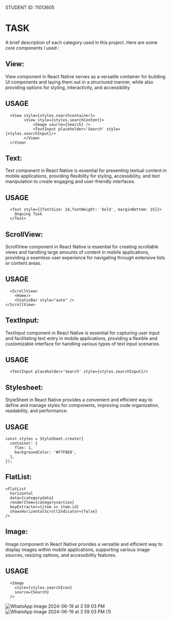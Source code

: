  STUDENT ID: 11013605

# TASK 
A brief description of each category used in this project. Here are some core components I used :

## View:
View component in React Native serves as a versatile container for building UI components 
and laying them out in a structured manner, while also providing options for styling, interactivity, and accessibility
## USAGE
```
  <View style={styles.searchcontainer}>
        <View style={styles.searchContent}>
            <Image source={Search} />
            <TextInput placeholder='Search' style={styles.searchInput}/>
        </View>
  </View>
```

## Text:
Text component in React Native is essential for presenting textual content in mobile applications, 
providing flexibility for styling, accessibility, and text manipulation to create engaging and user-friendly interfaces.
## USAGE
```
  <Text style={{fontSize: 24,fontWeight: 'bold', marginBottom: 15}}>
    Ongoing Task
  </Text>
```

## ScrollView:
ScrollView component in React Native is essential for creating scrollable views and handling large amounts of 
content in mobile applications, providing a seamless user experience for navigating through extensive lists or content areas.
## USAGE
```
  <ScrollView>
    <Home/>
    <StatusBar style="auto" />
</ScrollView>
```

## TextInput:
TextInput component in React Native is essential for capturing user input and facilitating text entry in mobile applications, 
providing a flexible and customizable interface for handling various types of text input scenarios.
## USAGE
```
  <TextInput placeholder='Search' style={styles.searchInput}/>
```

## Stylesheet:
StyleSheet in React Native provides a convenient and efficient way to define and manage styles for components, improving code organization, 
readability, and performance.
## USAGE
```
const styles = StyleSheet.create({
  container: {
    flex: 1,
    backgroundColor: '#F7F0E8',
  },
});
```

## FlatList:
```
<FlatList
  horizontal
  data={categorydata}
  renderItem={categorysection}
  keyExtractor={item => item.id}
  showsHorizontalScrollIndicator={false}
/>
```

## Image:
Image component in React Native provides a versatile and efficient way to display images within mobile applications, 
supporting various image sources, resizing options, and accessibility features.
## USAGE
```
  <Image
    style={styles.searchIcon}
    source={Search}
  />
```

![WhatsApp Image 2024-06-19 at 3 59 03 PM](https://github.com/OweJeh/rn-assigment4-11260007/assets/170275241/9422bc44-47ca-4011-b441-b61d4ac7699c)
![WhatsApp Image 2024-06-19 at 3 59 03 PM (1)](https://github.com/OweJeh/rn-assigment4-11260007/assets/170275241/72d038e2-6f33-4bda-91bb-096dab1b6769)

